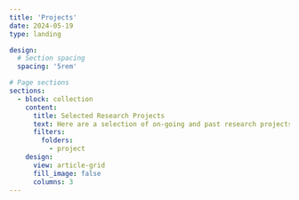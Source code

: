 ```yaml
---
title: 'Projects'
date: 2024-05-19
type: landing

design:
  # Section spacing
  spacing: '5rem'

# Page sections
sections:
  - block: collection
    content:
      title: Selected Research Projects
      text: Here are a selection of on-going and past research projects.
      filters:
        folders:
          - project
    design:
      view: article-grid
      fill_image: false
      columns: 3
---
```

